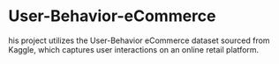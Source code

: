 # User-Behavior-eCommerce
his project utilizes the User-Behavior eCommerce dataset sourced from Kaggle, which captures user interactions on an online retail platform.

